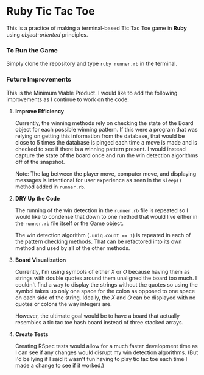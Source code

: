 # Ruby Tic Tac Toe

This is a practice of making a terminal-based Tic Tac Toe game in __Ruby__ using _object-oriented_ principles.

### To Run the Game

Simply clone the repository and type `ruby runner.rb` in the terminal.

### Future Improvements

This is the Minimum Viable Product. I would like to add the following improvements as I continue to work on the code:

1. **Improve Efficiency**

   Currently, the winning methods rely on checking the state of the Board object for each possible winning pattern. If this were a program that was relying on getting this information from the database, that would be close to 5 times the database is pinged each time a move is made and is checked to see if there is a winning pattern present. I would instead capture the state of the board once and run the win detection algorithms off of the snapshot.

   Note: The lag between the player move, computer move, and displaying messages is intentional for user experience as seen in the `sleep()` method added in `runner.rb`.  

2. **DRY Up the Code**

   The running of the win detection in the `runner.rb` file is repeated so I would like to condense that down to one method that would live either in the `runner.rb` file itself or the Game object.

   The win detection algorithm (`.uniq.count == 1`) is repeated in each of the pattern checking methods. That can be refactored into its own method and used by all of the other methods.

3. **Board Visualization**

   Currently, I'm using symbols of either *X* or *O* because having them as strings with double quotes around them unaligned the board too much. I couldn't find a way to display the strings without the quotes so using the symbol takes up only one space for the colon as opposed to one space on each side of the string. Ideally, the *X* and *O* can be displayed with no quotes or colons the way integers are.

   However, the ultimate goal would be to have a board that actually resembles a tic tac toe hash board instead of three stacked arrays.

4. **Create Tests**

   Creating RSpec tests would allow for a much faster development time as I can see if any changes would disrupt my win detection algorithms. (But I'd be lying if I said it wasn't fun having to play tic tac toe each time I made a change to see if it worked.)
